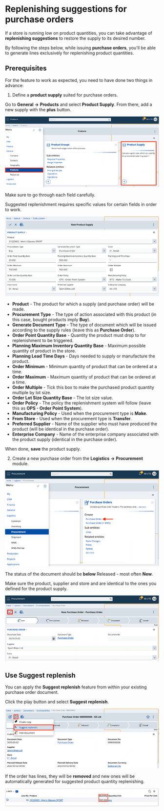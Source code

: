 # Replenishing suggestions for purchase orders

If a store is running low on product quantities, you can take advantage of **replenishing suggestions** to restore the supply to its desired number.

By following the steps below, while issuing **purchase orders**, you'll be able to generate lines exclusively for replenishing product quantities.

## Prerequisites

For the feature to work as expected, you need to have done two things in advance:

1.	Define a **product supply** suited for purchase orders.

Go to **General** **->** **Products** and select **Product Supply**. From there, add a new supply with the **plus** button.

![Picture](pictures/product_supply.png)
 
Make sure to go through each field carefully. 

Suggested replenishment requires specific values for certain fields in order to work.

![Picture](pictures/purchase_ord.png)

- **Product** - The product for which a supply (and purchase order) will be made.
- **Procurement Type** - The type of action associated with this product (in this case, bought products imply **Buy**).
- **Generate Document Type** - The type of document which will be issued according to the supply rules (leave this as **Purchase Order**).
- **Order Point Quantity Base** - Quantity the product must drop to for replenishment to be triggered.
- **Planning Maximum Inventory Quantity Base** - Maximum possible quantity of product in the store.
- **Planning Lead Time Days** - Days needed to supply or manufacture the product.
- **Order Minimum** - Minimum quantity of product that can be ordered at a time.
- **Order Maximum** - Maximum quantity of product that can be ordered at a time.
- **Order Multiple** - Tick this box to make the purchased product quantity multiple by lot size.
- **Order Lot Size Quantity Base** - The lot size value.
- **Order Policy** - The policy the replenishment system will follow (leave this as **OPS - Order Point System**). 
- **Manufacturing Policy** - Used when the procurement type is **Make**.
- **From Store** - Used when the procurement type is **Transfer**. 
- **Preferred Supplier** - Name of the supplier who must have produced the product (will be identical in the purchase order).
- **Enterprise Company** - Name of the enterprise company associated with the product supply (identical in the purchase order).

When done, **save** the product supply.
 
2.	Create a new purchase order from the **Logistics** **->** **Procurement** module. 

![Picture](pictures/logistics_procurement.png)

The status of the document should be **below** Released - most often **New**.

Make sure the product, supplier and store and are identical to the ones you defined for the product supply. 

![Picture](pictures/save_purchase.png)
 
## Use Suggest replenish

You can apply the **Suggest replenish** feature from within your existing purchase order document. 

Click the play button and select **Suggest replenish**.

![Picture](pictures/sug_rep.png)

If the order has lines, they will be **removed** and new ones will be automatically generated for suggested product quantity replenishing.

![Picture](pictures/lines.png)

